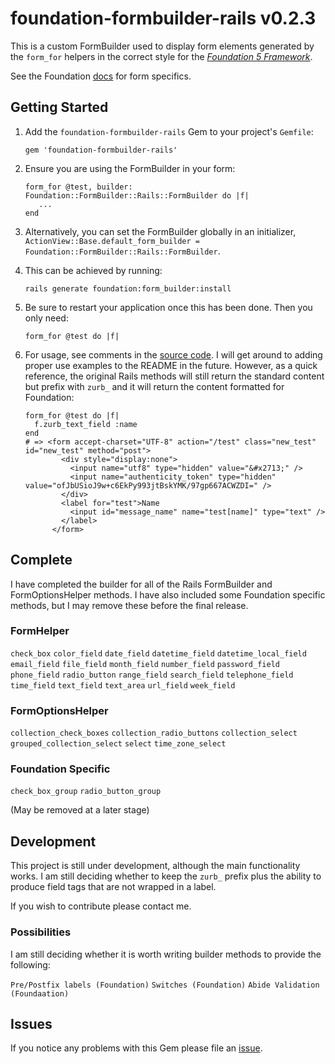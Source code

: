 # foundation-formbuilder-rails v0.2.3

This is a custom FormBuilder used to display form elements generated
by the `form_for` helpers in the correct style for
the [*Foundation 5 Framework*](http://foundation.zurb.com/).


See the Foundation [docs](http://foundation.zurb.com/docs/components/forms.html)
for form specifics.

## Getting Started

1.  Add the `foundation-formbuilder-rails` Gem to your project's `Gemfile`:

        gem 'foundation-formbuilder-rails'

2.  Ensure you are using the FormBuilder in your form:

        form_for @test, builder: Foundation::FormBuilder::Rails::FormBuilder do |f|
           ...
        end

3.  Alternatively, you can set the FormBuilder globally in an initializer,
    `ActionView::Base.default_form_builder = Foundation::FormBuilder::Rails::FormBuilder`.

4.  This can be achieved by running:

        rails generate foundation:form_builder:install

5.  Be sure to restart your application once this has been done. Then you only need:

        form_for @test do |f|

6.  For usage, see comments in the [source code](https://github.com/ashleybye/foundation-formbuilder-rails/blob/master/lib/foundation/form_builder/rails/form_builder.rb). I will get around to adding proper use examples to the README in the future. However, as a quick reference, the original Rails methods will
still return the standard content but prefix with `zurb_` and it will return the content formatted
for Foundation:

        form_for @test do |f|
          f.zurb_text_field :name
        end
        # => <form accept-charset="UTF-8" action="/test" class="new_test" id="new_test" method="post">
                <div style="display:none">
                  <input name="utf8" type="hidden" value="&#x2713;" />
                  <input name="authenticity_token" type="hidden" value="ofJbUSioJ9w+c6EkPy993jtBskYMK/97gp667ACWZDI=" />
                </div>
                <label for="test">Name
                  <input id="message_name" name="test[name]" type="text" />
                </label>
              </form>

## Complete

I have completed the builder for all of the Rails FormBuilder and FormOptionsHelper
methods. I have also included some Foundation specific methods, but I may remove these
before the final release.

### FormHelper

`check_box`
`color_field`
`date_field`
`datetime_field`
`datetime_local_field`
`email_field`
`file_field`
`month_field`
`number_field`
`password_field`
`phone_field`
`radio_button`
`range_field`
`search_field`
`telephone_field`
`time_field`
`text_field`
`text_area`
`url_field`
`week_field`

### FormOptionsHelper

`collection_check_boxes`
`collection_radio_buttons`
`collection_select`
`grouped_collection_select`
`select`
`time_zone_select`

### Foundation Specific

`check_box_group`
`radio_button_group`

(May be removed at a later stage)

## Development

This project is still under development, although the main functionality works. I am still deciding
whether to keep the `zurb_` prefix plus the ability to produce field tags that are not wrapped in a
label.

If you wish to contribute please contact me.

### Possibilities

I am still deciding whether it is worth writing builder methods to provide the following:

`Pre/Postfix labels (Foundation)`
`Switches (Foundation)`
`Abide Validation (Foundaation)`

## Issues

If you notice any problems with this Gem please file an [issue](https://github.com/ashleybye/foundation-formbuilder-rails/issues).